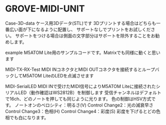 # GROVE-MIDI-UNIT

Case-3D-data
ケース用3Dデータ(STL)です
3Dプリントする場合はどちらも一番広い面が下になるように配置し、
サポートなしでプリントをお試しください。
サポートをつける場合は側面の文字部分はサポートを除外することをお勧めします。

example
M5ATOM Lite用のサンプルコードです。Matrixでも同様に動くと思います

MIDI-TX-RX-Test
MIDI INコネクタとMIDI OUTコネクタを接続するとループバックしてM5ATOM LiteのLEDを点滅させます

MIDI-SerialLED
MIDI INで受けたMIDI信号によりM5ATOM Liteに接続されたシリアルLED（動作確認はWS2812B）を制御します
受信チャンネルはデフォルトで16ch、どのノートを押しても同じように光ります。
色の制御はHSV方式です。
ノートオンのベロシティ：明るさ(V)
Control Change2：光の減衰早さ
Control Change3：色相(H)
Control Change4：彩度(S)
彩度を下げるとどの色相でも白になります。